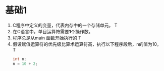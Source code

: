 # 基础1
1. C程序中定义的变量，代表内存中的一个存储单元。 T
2. 在C语言中，单目运算符需要**1**个操作数。
3. 程序总是从main 函数开始执行的 T
4. 假设赋值运算符的优先级比算术运算符高，执行以下程序段后，n的值为10。 T
    ```c
    int n; 
    n = 10 + 2;
    ```
